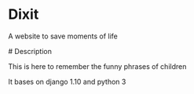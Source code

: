 # Dixit

A website to save moments of life


# Description

This is here to remember the funny phrases of children

It bases on django 1.10 and python 3
